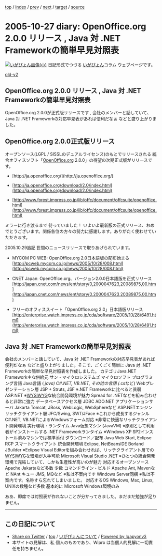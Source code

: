 [top](../index.html) 
 / [index](index.html) 
 / [prev](ig051026.html) 
 / [next](ig051031.html) 
 / [target](http://www.igapyon.jp/igapyon/diary/2005/ig051027.html) 
 / [source](https://github.com/igapyon/diary/blob/master/2005/ig051027.src.md) 

2005-10-27 diary: OpenOffice.org 2.0.0 リリース , Java 対 .NET Frameworkの簡単早見対照表
=====================================================================================================
[![いがぴょん画像(小)](http://www.igapyon.jp/igapyon/diary/images/iga200306s.jpg "いがぴょん")](http://www.igapyon.jp/igapyon/diary/memo/memoigapyon.html) 日記形式でつづる [いがぴょん](http://www.igapyon.jp/igapyon/diary/memo/memoigapyon.html)コラム ウェブページです。

[old-v2](ig051027-orig.html)

## OpenOffice.org 2.0.0 リリース , Java 対 .NET Frameworkの簡単早見対照表

OpenOffice.org 2.0.0が正式版リリースです , 会社のメンバーと話していて、Java 対 .NET Frameworkの対応早見表があれば便利だなぁ などと盛り上がりました。


## OpenOffice.org 2.0.0正式版リリース

オープンソース(LGPL / SISSLのデュアルライセンス)のもとでリリースされる 統合オフィスソフト「[OpenOffice.org](http://ja.openoffice.org/)
2.0.0」の待望の次期正式版がリリースです。

* [http://ja.openoffice.org/](http://ja.openoffice.org/)
  
* [http://ja.openoffice.org/download/2.0/index.html](http://ja.openoffice.org/download/2.0/index.html)
  
* [http://www.forest.impress.co.jp/lib/offc/document/offcsuite/openoffice.html](http://www.forest.impress.co.jp/lib/offc/document/offcsuite/openoffice.html)

ミラーに行き渡るまで 待っていました！ いよいよ最新版の正式リリース、おめでとうございます。関係各位の方々の努力に感謝します。ありがたく使わせていただきます。

2005.10.29追記 世間のニュースリリースで取りあげられています。

* MYCOM PC WEB: OpenOffice.org 2.0日本語版の配布始まる
  [http://pcweb.mycom.co.jp/news/2005/10/28/008.html](http://pcweb.mycom.co.jp/news/2005/10/28/008.html)
  
* CNET Japan: OpenOffice.org、バージョン2.0.0日本語版を正式リリース
  [http://japan.cnet.com/news/ent/story/0,2000047623,20089875,00.htm](http://japan.cnet.com/news/ent/story/0,2000047623,20089875,00.htm)
  
* フリーのオフィススイート「OpenOffice.org 2.0」日本語版リリース
  [http://enterprise.watch.impress.co.jp/cda/software/2005/10/28/6491.html](http://enterprise.watch.impress.co.jp/cda/software/2005/10/28/6491.html)

## Java 対 .NET Frameworkの簡単早見対照表

会社のメンバーと話していて、Java 対 .NET Frameworkの対応早見表があれば便利だなぁ などと盛り上がりました。そこで、ごくごく簡単に
Java 対 .NET Frameworkの簡単な早見対照表を作成しました。
カテゴリJava.NET Framework主な供給元
サン・マイクロシステムズ
マイクロソフト
プログラミング言語
Java言語
      (*.java)
C#.NET, VB.NET, その他の言語
      (*.csなど)
Webプレゼンテーション層
JSP + Struts, JSF
      ※.NET Frameworkに比べると貧弱
ASP.NET
      ※[WYSIWYG](http://ja.wikipedia.org/wiki/WYSIWYG)な統合開発環境が魅力
      Spread for .NETなどを組み合わせると非常に強力
データベースアクセス層
JDBC
ADO.NET
アプリケーションサーバ
Jakarta Tomcat, JBoss,
      WebLogic, WebSphereなど
ASP.NETエンジン
リッチクライアント層
JFC/Swing, SWT/JFace
      ※これから成長するジャンル
C#.NET, VB.NETによるWindowsフォーム対応
      ※非常に快適なリッチクライアント開発環境
実行環境・ランタイム
Java仮想マシン (JavaVM)
      ※原則として利用者がインストールする
.NET Frameworkランタイム
      ※Windows XP SP2インストール済みマシンでは標準添付
ダウンロード／配布
Java Web Start, Eclipse RCP
スマートクライアント
統合開発環境
Eclipse, NetBeansIDE
      Borland JBuilder 
      ※Eclipse Visual Editorを組み合わせれば、リッチクライアント層での[WYSIWYG](http://ja.wikipedia.org/wiki/WYSIWYG)な環境が入手可能
Microsoft Visual Studio .NET
      ※ひとつの統合開発環境で完結していて、しかも生産性が高いのが魅力
対応するオープンソース
Apache Jakartaなど多数
少数
コマンドライン・ビルド
Apache Ant, Mavenなど
NAnt
キュー
JMS, MQなど
      ※私は不案内です
Windows Server同梱
      ※私は不案内です。名称すら忘れてしまいました。
対応するOS
Windows, Mac, Linux, UNIXの数種など多数
基本的に Microsoft Windows環境のみ

ああ、即席では対照表が作れないことが分かってきました。まだまだ勉強が足りません。


----------------------------------------------------------------------------------------------------

## この日記について

* [Share on Twitter](https://twitter.com/intent/tweet?hashtags=igapyon%2Cdiary%2C%E3%81%84%E3%81%8C%E3%81%B4%E3%82%87%E3%82%93&text=OpenOffice.org+2.0.0+%E3%83%AA%E3%83%AA%E3%83%BC%E3%82%B9+%2C+Java+%E5%AF%BE+.NET+Framework%E3%81%AE%E7%B0%A1%E5%8D%98%E6%97%A9%E8%A6%8B%E5%AF%BE%E7%85%A7%E8%A1%A8&url=http%3A%2F%2Fwww.igapyon.jp%2Figapyon%2Fdiary%2F2005%2Fig051027.html) / [top](../index.html) / [いがぴょんについて](http://www.igapyon.jp/igapyon/diary/memo/memoigapyon.html) / [Powered by Igapyonv3](https://github.com/igapyon/igapyonv3)
* 本サイトの見解は、私 個人のものであり、Wipro は当個人的見解に一切責任を持ちません。 
